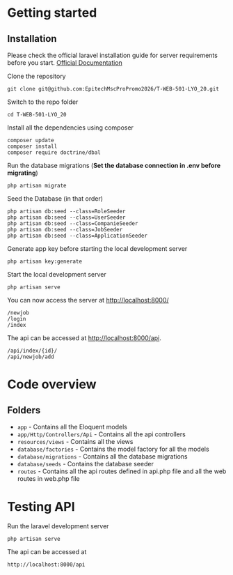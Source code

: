 # Getting started

## Installation

Please check the official laravel installation guide for server requirements before you start. [Official Documentation](https://laravel.com/docs/10.x/installation)

Clone the repository

    git clone git@github.com:EpitechMscProPromo2026/T-WEB-501-LYO_20.git

Switch to the repo folder

    cd T-WEB-501-LYO_20

Install all the dependencies using composer

    composer update
    composer install
    composer require doctrine/dbal

Run the database migrations (**Set the database connection in .env before migrating**)

    php artisan migrate

Seed the Database (in that order)

    php artisan db:seed --class=RoleSeeder
    php artisan db:seed --class=UserSeeder
    php artisan db:seed --class=CompanieSeeder
    php artisan db:seed --class=JobSeeder
    php artisan db:seed --class=ApplicationSeeder

Generate app key before starting the local development server

    php artisan key:generate

Start the local development server

    php artisan serve

You can now access the server at [http://localhost:8000/](http://localhost:8000/)

    /newjob
    /login
    /index
    
The api can be accessed at [http://localhost:8000/api](http://localhost:8000/api).

    /api/index/{id}/
    /api/newjob/add

# Code overview

## Folders

- `app` - Contains all the Eloquent models
- `app/Http/Controllers/Api` - Contains all the api controllers
- `resources/views` - Contains all the views
- `database/factories` - Contains the model factory for all the models
- `database/migrations` - Contains all the database migrations
- `database/seeds` - Contains the database seeder
- `routes` - Contains all the api routes defined in api.php file and all the web routes in web.php file

# Testing API

Run the laravel development server

    php artisan serve

The api can be accessed at

    http://localhost:8000/api
